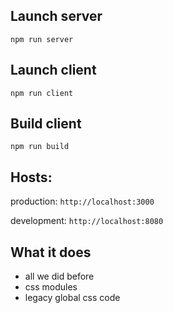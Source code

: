 ## Launch server
`npm run server`

## Launch client
`npm run client`

## Build client
`npm run build`

## Hosts:
production: `http://localhost:3000`

development: `http://localhost:8080`

## What it does

- all we did before
- css modules
- legacy global css code

